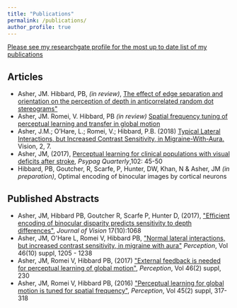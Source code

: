 ```yaml
---
title: "Publications"
permalink: /publications/
author_profile: true
---
```


[Please see my researchgate profile for the most up to date list of my publications](https://www.researchgate.net/profile/Jordi_Asher)


## Articles
* Asher, JM. Hibbard, PB,  *(in review)*, [The effect of edge separation and orientation on the perception of depth in anticorrelated random dot stereograms" ](https://www.biorxiv.org/content/early/2018/07/19/372169)
* Asher, JM. Romei, V. Hibbard, PB *(in review)* [Spatial frequency tuning of perceptual learning and transfer in global motion](https://www.biorxiv.org/content/early/2018/07/19/372458)
*  Asher, J.M.; O’Hare, L.; Romei, V.; Hibbard, P.B. (2018) [Typical Lateral Interactions, but Increased Contrast Sensitivity, in Migraine-With-Aura.](http://www.mdpi.com/2411-5150/2/1/7) Vision, 2, 7. 
* Asher, JM, (2017), [Perceptual learning for clinical populations with visual deficits after stroke](http://www.psypag.co.uk/wp-content/uploads/2013/06/PsyPag-102.pdf#page=47), *Psypag Quarterly*,102: 45-50
* Hibbard, PB, Goutcher, R, Scarfe, P, Hunter, DW, Khan, N & Asher, JM *(in preparation)*, Optimal encoding of binocular images by cortical neurons



## Published Abstracts

* Asher, JM,  Hibbard PB, Goutcher R, Scarfe P, Hunter D, (2017), ["Efficient encoding of binocular disparity predicts sensitivity to depth differences"](http://jov.arvojournals.org/article.aspx?articleid=2651940), *Journal of Vision* 17(10):1068
* Asher, JM, O'Hare L, Romei V, Hibbard PB, ["Normal lateral interactions, but increased contrast sensitivity, in migraine with aura"](http://journals.sagepub.com/doi/abs/10.1177/0301006617710756)  *Perception*, Vol 46(10) suppl, 1205 - 1238 
* Asher, JM, Romei V, Hibbard PB, (2017) ["External feedback is needed for perceptual learning of global motion"](https://doi.org/10.1177/0301006616674873), *Perception*, Vol 46(2) suppl, 230
* Asher, JM, Romei V, Hibbard PB, (2016) ["Perceptual learning for global motion is tuned for spatial frequency"](https://doi.org/10.1177/0301006616671273), *Perception*, Vol 45(2) suppl, 317-318




